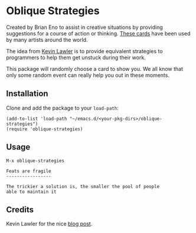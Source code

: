 # Oblique Strategies

Created by Brian Eno to assist in creative situations by providing
suggestions for a course of action or thinking. [These
cards](https://www.enoshop.co.uk/product/oblique-strategies.html) have
been used by many artists around the world.

The idea from [Kevin Lawler](https://kevinlawler.com/prompts) is to
provide equivalent strategies to programmers to help them get unstuck
during their work.

This package will randomly choose a card to show you. We all know that
only some random event can really help you out in these moments.

## Installation

Clone and add the package to your `load-path`:

``` shell
(add-to-list 'load-path "~/emacs.d/<your-pkg-dirs>/oblique-strategies")
(require 'oblique-strategies)
```

## Usage

``` elisp
M-x oblique-strategies
```

``` emacs-lisp
Feats are fragile
-----------------

The trickier a solution is, the smaller the pool of people
able to maintain it
```

## Credits

Kevin Lawler for the nice [blog post](https://kevinlawler.com/prompts).



